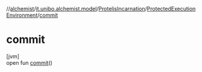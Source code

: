 //[alchemist](../../../../index.md)/[it.unibo.alchemist.model](../../index.md)/[ProtelisIncarnation](../index.md)/[ProtectedExecutionEnvironment](index.md)/[commit](commit.md)

# commit

[jvm]\
open fun [commit](commit.md)()
